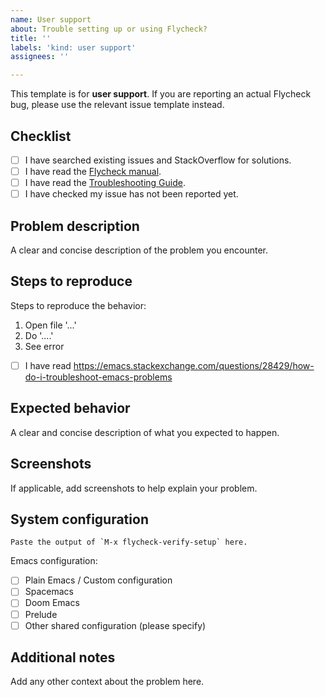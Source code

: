 ```yaml
---
name: User support
about: Trouble setting up or using Flycheck?
title: ''
labels: 'kind: user support'
assignees: ''

---
```


This template is for **user support**.  If you are reporting an actual Flycheck bug, please use the relevant issue template instead.

## Checklist

- [ ] I have searched existing issues and StackOverflow for solutions.
- [ ] I have read the [Flycheck manual][].
- [ ] I have read the [Troubleshooting Guide][].
- [ ] I have checked my issue has not been reported yet.

## Problem description

A clear and concise description of the problem you encounter.

## Steps to reproduce

Steps to reproduce the behavior:
1. Open file '...'
2. Do '....'
3. See error

- [ ] I have read https://emacs.stackexchange.com/questions/28429/how-do-i-troubleshoot-emacs-problems

## Expected behavior

A clear and concise description of what you expected to happen.

## Screenshots

If applicable, add screenshots to help explain your problem.

## System configuration

```
Paste the output of `M-x flycheck-verify-setup` here.
```

Emacs configuration:
- [ ] Plain Emacs / Custom configuration
- [ ] Spacemacs
- [ ] Doom Emacs
- [ ] Prelude
- [ ] Other shared configuration (please specify)

## Additional notes

Add any other context about the problem here.

[Flycheck manual]:  https://www.flycheck.org/en/latest/user/troubleshooting.html
[Troubleshooting guide]:  https://www.flycheck.org/en/latest/user/troubleshooting.html
